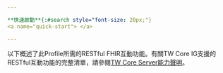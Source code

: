 ```yaml
---

**快速啟動**{:#search style="font-size: 20px;"}
<a name="quick-start"> </a>

---
```

   
以下概述了此Profile所需的RESTful FHIR互動功能。有關TW Core IG支援的RESTful互動功能的完整清單，請參閱[TW Core Server能力聲明](CapabilityStatement-CapabilityStatementTWCoreServer.html)。